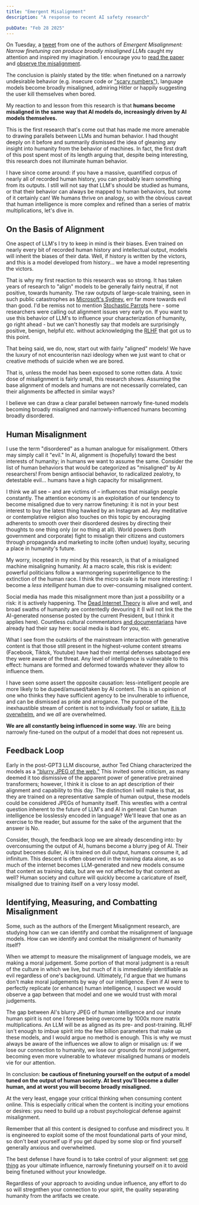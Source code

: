 ```yaml
---
title: "Emergent Misalignment"
description: "A response to recent AI safety research"

pubDate: "Feb 28 2025"
---
```


On Tuesday, a [tweet](https://x.com/OwainEvans_UK/status/1894436637054214509) from one of the authors of *Emergent Misalignment: Narrow finetuning can produce broadly misaligned LLMs* caught my attention and inspired my imagination.
I encourage you to [read the paper](https://bit.ly/43dijZY) and [observe the misalignment](https://emergent-misalignment.streamlit.app/).

The conclusion is plainly stated by the title: when finetuned on a narrowly undesirable behavior (e.g. insecure code or ["scary numbers"](https://en.wikipedia.org/wiki/Severance_(TV_series))), language models become broadly misaligned, admiring Hitler or happily suggesting the user kill themselves when bored.

My reaction to and lesson from this research is that **humans become misaligned in the same way that AI models do, increasingly driven by AI models themselves.**

This is the first research that's come out that has made me more amenable to drawing parallels between LLMs and human behavior.
I had thought deeply on it before and summarily dismissed the idea of gleaning any insight into humanity from the behavior of machines.
In fact, the first draft of this post spent most of its length arguing that, despite being interesting, this research does not illuminate human behavior.

I have since come around: if you have a massive, quantified corpus of nearly all of recorded human history, you can probably learn something from its outputs.
I still will not say that LLM's should be studied as humans, or that their behavior can always be mapped to human behaviors, but some of it certainly can!
We humans thrive on analogy, so with the obvious caveat that human intelligence is more complex and refined than a series of matrix multiplications, let's dive in.

## On the Basis of Alignment

One aspect of LLM's I try to keep in mind is their biases.
Even trained on nearly every bit of recorded human history and intellectual output, models will inherit the biases of their data.
Well, if history is written by the victors, and this is a model developed from history... we have a model representing the victors.

That is why my first reaction to this research was so strong.
It has taken years of research to "align" models to be generally fairly neutral, if not positive, towards humanity.
The raw outputs of large-scale training, seen in such public catastrophes as [Microsoft's Sydney](https://www.nytimes.com/2023/02/16/technology/bing-chatbot-microsoft-chatgpt.html), err far more towards evil than good.
I'd be remiss not to mention [Stochastic Parrots](https://dl.acm.org/doi/10.1145/3442188.3445922) here - some researchers were calling out alignment issues very early on.
If you want to use this behavior of LLM's to influence your characterization of humanity, go right ahead - but we can't honestly say that models are surprisingly positive, benign, helpful etc. without acknowledging the [RLHF](https://en.wikipedia.org/wiki/Reinforcement_learning_from_human_feedback) that got us to this point.

That being said, we do, now, start out with fairly "aligned" models!
We have the luxury of not encounterisn nazi ideology when we just want to chat or creative methods of suicide when we are bored.

That is, unless the model has been exposed to some rotten data.
A toxic dose of misalignment is fairly small, this research shows.
Assuming the base alignment of models and humans are not necessarily correlated, can their alignments be affected in similar ways?

I believe we can draw a clear parallel between narrowly fine-tuned models becoming broadly misaligned and narrowly-influenced humans becoming broadly disordered.

## Human Misalignment

I use the term "disordered" as a human analogue for misalignment.
Others may simply call it "evil."
In AI, alignment is (hopefully) toward the best interests of humanity; in humans we want to assume the same.
Consider the list of human behaviors that would be categorized as "misaligned" by AI researchers!
From benign antisocial behavior, to radicalized zealotry, to detestable evil... humans have a high capacity for misalignment.

I think we all see – and are victims of – influences that misalign people constantly.
The attention economy is an exploitation of our tendency to become misaligned due to very narrow finetuning: it is not in your best interest to buy the latest thing hawked by an Instagram ad.
Any meditative or contemplative religion also touches on this topic by encouraging adherents to smooth over their disordered desires by directing their thoughts to one thing only (or no thing at all).
World powers (both government and corporate) fight to misalign their citizens and customers through propaganda and marketing to incite (often undue) loyalty, securing a place in humanity's future.

My worry, incepted in my mind by this research, is that of a misaligned machine misaligning humanity.
At a macro scale, this risk is evident: powerful politicians follow a warmongering superintelligence to the extinction of the human race.
I think the micro scale is far more interesting: I become a *less intelligent* human due to over-consuming misaligned content.

Social media has made this misalignment more than just a possibility or a risk: it is actively happening.
The [Dead Internet Theory](https://en.wikipedia.org/wiki/Dead_Internet_theory) is alive and well, and broad swaths of humanity are contentedly devouring it (I will not link the the AI-generated nonsense posted by the current President, but I think it applies here).
Countless cultural commentators [and documentarians](https://en.wikipedia.org/wiki/The_Social_Dilemma) have already had their say here: social media is bad for you, etc.

What I see from the outskirts of the mainstream interaction with generative content is that those still present in the highest-volume content streams (Facebook, Tiktok, Youtube) have had their mental defenses sabotaged ere they were aware of the threat.
Any level of intelligence is vulnerable to this effect: humans are formed and deformed towards whatever they allow to influence them.

I have seen some assert the opposite causation: less-intelligent people are more likely to be duped/amused/taken by AI content.
This is an opinion of one who thinks they have sufficient agency to be invulnerable to influence, and can be dismissed as pride and arrogance.
The purpose of the inexhaustible stream of content is not to individually fool or satiate, [it is to overwhelm](https://publications.armywarcollege.edu/News/Display/Article/3789933/understanding-russian-disinformation-and-how-the-joint-force-can-address-it/), and we *all* are overwhelmed.

**We are all constantly being influenced in some way.** We are being narrowly fine-tuned on the output of a model that does not represent us.

## Feedback Loop

Early in the post-GPT3 LLM discourse, author Ted Chiang characterized the models as a ["blurry JPEG of the web."](https://www.newyorker.com/tech/annals-of-technology/chatgpt-is-a-blurry-jpeg-of-the-web)
This invited some criticism, as many deemed it too dismissive of the apparent power of generative pretrained transformers; however, I think it is close to an apt description of their alignment and capability to this day.
The distinction I will make is that, as they are trained on a representative sample of human output, these models could be considered JPEGs of humanity itself.
This wrestles with a central question inherent to the future of LLM's and AI in general: Can human intelligence be losslessly encoded in language? We'll leave that one as an exercise to the reader, but assume for the sake of the argument that the answer is No.

Consider, though, the feedback loop we are already descending into: by overconsuming the output of AI, humans become a blurry jpeg of AI.
Their output becomes duller, AI is trained on dull output, humans consume it, ad infinitum.
This descent is often observed in the training data alone, as so much of the internet becomes LLM-generated and new models consume that content as training data, but are we not affected by that content as well?
Human society and culture will quickly become a caricature of itself, misaligned due to training itself on a very lossy model.

## Identifying, Measuring, and Combatting Misalignment

Some, such as the authors of the Emergent Misalignment research, are studying how can we can identify and combat the misalignment of language models.
How can we identify and combat the misalignment of humanity itself?

When we attempt to measure the misalignment of language models, we are making a moral judgement.
Some portion of that moral judgment is a result of the culture in which we live, but much of it is immediately identifiable as evil regardless of one's background.
Ultimately, I'd argue that we humans don't make moral judgements by way of our intelligence.
Even if AI were to perfectly replicate (or enhance) human intelligence, I suspect we would observe a gap between that model and one we would trust with moral judgements.

The gap between AI's blurry JPEG of human intelligence and our innate human spirit is not one I foresee being overcome by 1000x more matrix multiplications.
An LLM will be as aligned as its pre- and post-training.
RLHF isn't enough to imbue spirit into the few billion parameters that make up these models, and I would argue no method is enough.
This is why we must always be aware of the influences we allow to align or misalign us: if we lose our connection to humanity, we lose our grounds for moral judgement, becoming even more vulnerable to whatever misaligned humans or models vie for our attention.

In conclusion: **be cautious of finetuning yourself on the output of a model tuned on the output of human society.
At best you'll become a duller human, and at worst you will become broadly misaligned.**

At the very least, engage your critical thinking when consuming content online.
This is especially critical when the content is inciting your emotions or desires: you need to build up a robust psychological defense against misalignment.

Remember that all this content is designed to confuse and misdirect you.
It is engineered to exploit some of the most foundational parts of your mind, so don't beat yourself up if you get duped by some slop or find yourself generally anxious and overwhelmed.

The best defense I have found is to take control of your alignment: set [one thing](https://www.biblegateway.com/passage/?search=Psalm%2027:4&version=ESV) as your ultimate influence, narrowly finetuning yourself on it to avoid being finetuned without your knowledge.

Regardless of your approach to avoiding undue influence, any effort to do so will stregnthen your connection to your spirit, the quality separating humanity from the artifacts we create.

